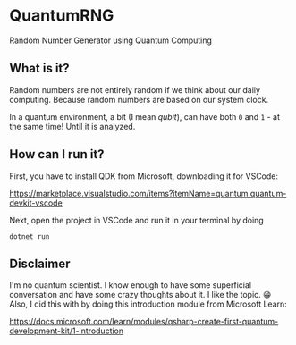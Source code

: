 # QuantumRNG
Random Number Generator using Quantum Computing

## What is it?
Random numbers are not entirely random if we think about our daily computing. Because random numbers are based on our system clock.

In a quantum environment, a bit (I mean *qubit*), can have both `0` and `1` - at the same time! Until it is analyzed.

## How can I run it?
First, you have to install QDK from Microsoft, downloading it for VSCode:

https://marketplace.visualstudio.com/items?itemName=quantum.quantum-devkit-vscode

Next, open the project in VSCode and run it in your terminal by doing
```
dotnet run
```

## Disclaimer
I'm no quantum scientist. I know enough to have some superficial conversation and have some crazy thoughts about it. I like the topic. 😁
Also, I did this with by doing this introduction module from Microsoft Learn:

https://docs.microsoft.com/learn/modules/qsharp-create-first-quantum-development-kit/1-introduction
